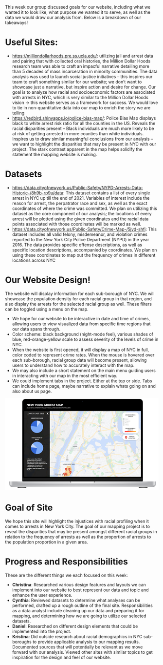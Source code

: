 This week our group discussed goals for our website, including what we wanted it to look like, what purpose we wanted it to serve, as well as the data we would draw our analysis from. Below is a breakdown of our takeaways!

# Useful Sites:
+ https://milliondollarhoods.pre.ss.ucla.edu/: utilizing jail and arrest data and pairing that with collected oral histories, the Million Dollar Hoods research team was able to craft an impacful narrative detailing more than 5 decades of mass incarceration in minority communities. The data analysis was used to launch social justice initiatives – this inspires our team to craft something similar for our website; we don’t want to showcase just a narrative, but inspire action and desire for change. Our goal is to analyze how racial and socioeconomic factors are associated with arrests in NYC, which is very similar to the Million Dollar Hoods vision → this website serves as a framework for success. We would love to tie in non-quantitative data into our map to enrich the story we are telling
+ https://redbird.shinyapps.io/police-bias-map/: Police Bias Map displays black to white arrest risk ratio for all the counties in the US. Reveals the racial disparities present – Black individuals are much more likely to be at risk of getting arrested in more counties than white individuals. Inspires us to draw similar meaningful conclusions from our analysis – we want to highlight the disparities that may be present in NYC with our project. The stark contrast apparent in the map helps solidify the statement the mapping website is making.

# Datasets
+ https://data.cityofnewyork.us/Public-Safety/NYPD-Arrests-Data-Historic-/8h9b-rp9u/data: This dataset contains a list of every single arrest in NYC up till the end of 2021. Variables of interest include the reason for arrest, the perpatrator race and sex, as well as the exact coordinates of where the crime was committed. We plan on utilizing this dataset as the core component of our analysis; the locations of every arrest will be plotted using the given coordinates and the racial data points associated with those coordinates will be marked as well. 
+ https://data.cityofnewyork.us/Public-Safety/Crime-Map-/5jvd-shfj: This dataset includes all valid felony, misdemeanor, and violation crimes reported to the New York City Police Department (NYPD) in the year 2016. The data provides specific offense descriptions, as well as specific location descriptions, accompanied by coordinates. We plan on using these coordinates to map out the frequency of crimes in different locations across NYC

# Our Website Design!
The website will display information for each sub-borough of NYC. We will showcase the population density for each racial group in that region, and also display the arrests for the selected racial group as well. These filters can be toggled using a menu on the map. 
+ We hope for our website to be interactive in date and time of crimes, allowing users to view visualized data from specific time regions that our data spans through. 
+ Color scheme: black background (night-mode feel), various shades of blue, red-orange-yellow scale to assess severity of the levels of crime in NYC.
+ When the website is first opened, it will display a map of NYC in full, color coded to represent crime rates. When the mouse is hovered over each sub-borough, racial group data will become present, allowing users to understand how to accurately interact with the map.
+ We may also include a short statement on the main menu guiding users in interacting with our map in the most efficient way. 
+ We could implement tabs in the project. Either at the top or side. Tabs can include home page, maybe narrative to explain whats going on and also about us page.

![](websitedraft.png)

# Goal of Site
We hope this site will highlight the injustices with racial profiling when it comes to arrests in New York City. The goal of our mapping project is to reveal the disparities that may be present amongst different racial groups in relation to the frequency of arrests as well as the proportion of arrests to the population proportion in a given area.

# Progress and Responsibilities
These are the different things we each focused on this week:
+ **Christina**: Researched various design features and layouts we can implement into our website to best represent our data and topic and enhance the user experience. 
+ **Cynthia**: Reviewed datasets to determine what analyses can be performed, drafted up a rough outline of the final site. Responsibilities as a data analyst include cleaning up our data and preparing it for mapping, and determining how we are going to utilize our selected datasets. 
+ **Daniel**: Researched on different design elements that could be implemented into the project.
+ **Kristina**: Did outside research about racial demographics in NYC sub-boroughs to provide applicable analysis to our mapping results. Documented sources that will potentially be relevant as we move forward with our analysis. Viewed other sites with similar topics to get inspiration for the design and feel of our website. 

